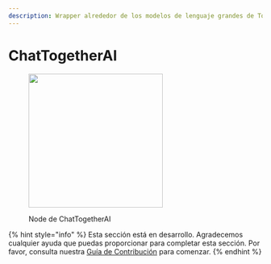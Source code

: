 ```yaml
---
description: Wrapper alrededor de los modelos de lenguaje grandes de TogetherAI
---
```


# ChatTogetherAI

<figure><img src="../../../.gitbook/assets/image--68-.png" alt="" width="266"><figcaption><p>Node de ChatTogetherAI</p></figcaption></figure>

{% hint style="info" %}
Esta sección está en desarrollo. Agradecemos cualquier ayuda que puedas proporcionar para completar esta sección. Por favor, consulta nuestra [Guía de Contribución](../../../contributing/) para comenzar.
{% endhint %}
